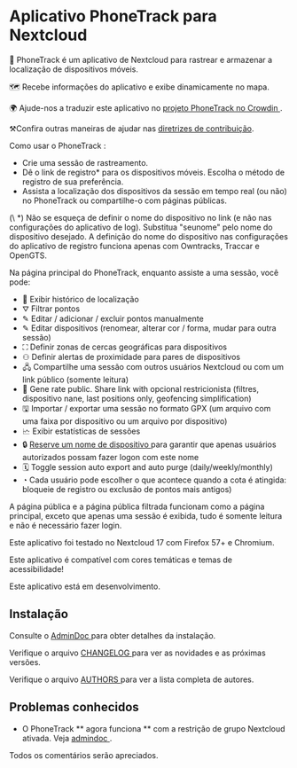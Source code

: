 # Aplicativo PhoneTrack para Nextcloud

📱 PhoneTrack é um aplicativo de Nextcloud para rastrear e armazenar a localização de dispositivos móveis.

🗺 Recebe informações do aplicativo e exibe dinamicamente no mapa.

🌍 Ajude-nos a traduzir este aplicativo no [projeto PhoneTrack no Crowdin ](https://crowdin.com/project/phonetrack).

⚒Confira outras maneiras de ajudar nas [diretrizes de contribuição](https://gitlab.com/eneiluj/phonetrack-oc/blob/master/CONTRIBUTING.md).

Como usar o PhoneTrack :

- Crie uma sessão de rastreamento.
- Dê o link de registro\* para os dispositivos móveis. Escolha o método de registro de sua preferência.
- Assista a localização dos dispositivos da sessão em tempo real (ou não) no PhoneTrack ou compartilhe-o com páginas públicas.

(\ \*) Não se esqueça de definir o nome do dispositivo no link (e não nas configurações do aplicativo de log). Substitua "seunome" pelo nome do dispositivo desejado.
A definição do nome do dispositivo nas configurações do aplicativo de registro funciona apenas com Owntracks, Traccar e OpenGTS.

Na página principal do PhoneTrack, enquanto assiste a uma sessão, você pode:

- 📍 Exibir histórico de localização
- ⛛ Filtrar pontos
- ✎ Editar / adicionar / excluir pontos manualmente
- ✎ Editar dispositivos (renomear, alterar cor / forma, mudar para outra sessão)
- ⛶ Definir zonas de cercas geográficas para dispositivos
- ⚇ Definir alertas de proximidade para pares de dispositivos
- 🖧 Compartilhe uma sessão com outros usuários Nextcloud ou com um link público (somente leitura)
- 🔗 Gene rate public. Share link with opcional restricionista (filtres, dispositivo nane, last positions only, geofencing simplification)
- 🖫 Importar / exportar uma sessão no formato GPX (um arquivo com uma faixa por dispositivo ou um arquivo por dispositivo)
- 🗠 Exibir estatísticas de sessões
- 🔒 [ Reserve um nome de dispositivo ](https://gitlab.com/eneiluj/phonetrack-oc/wikis/userdoc#device-name-reservation) para garantir que apenas usuários autorizados possam fazer logon com este nome
- 🗓 Toggle session auto export and auto purge (daily/weekly/monthly)
- ◔ Cada usuário pode escolher o que acontece quando a cota é atingida: bloqueie de registro ou exclusão de pontos mais antigos)

A página pública e a página pública filtrada funcionam como a página principal, exceto que apenas uma sessão é exibida, tudo é somente leitura e não é necessário fazer login.

Este aplicativo foi testado no Nextcloud 17 com Firefox 57+ e Chromium.

Este aplicativo é compatível com cores temáticas e temas de acessibilidade!

Este aplicativo está em desenvolvimento.

## Instalação

Consulte o [ AdminDoc ](https://gitlab.com/eneiluj/phonetrack-oc/wikis/admindoc) para obter detalhes da instalação.

Verifique o arquivo [ CHANGELOG ](https://gitlab.com/eneiluj/phonetrack-oc/blob/master/CHANGELOG.md#change-log) para ver as novidades e as próximas versões.

Verifique o arquivo [ AUTHORS ](https://gitlab.com/eneiluj/phonetrack-oc/blob/master/AUTHORS.md#authors) para ver a lista completa de autores.

## Problemas conhecidos

- O PhoneTrack \*\* agora funciona \*\* com a restrição de grupo Nextcloud ativada. Veja [ admindoc ](https://gitlab.com/eneiluj/phonetrack-oc/wikis/admindoc#issue-with-phonetrack-restricted-to-some-groups-in-nextcloud).

Todos os comentários serão apreciados.

